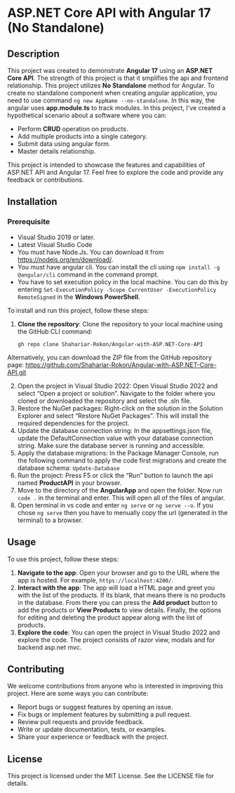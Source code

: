 # ASP.NET Core API with Angular 17 (No Standalone)


## Description

This project was created to demonstrate **Angular 17** using an **ASP.NET Core API**.  The strength of this project is that it smplifies the api and frontend relationship. 
This project utilizes **No Standalone** method for Angular.
To create no standalone component when creating angular application, you need to use command `ng new AppName --no-standalone`. In this way, the angular uses **app.module.ts** to track modules.
In this project, I've created a hypothetical scenario about a software where you can:

- Perform **CRUD** operation on products.
- Add multiple products into a single category.
- Submit data using angular form.
- Master details relationship.

This project is intended to showcase the features and capabilities of ASP.NET API and Angular 17. Feel free to explore the code and provide any feedback or contributions.
## Installation

### Prerequisite
- Visual Studio 2019 or later.
- Latest Visual Studio Code
- You must have Node.Js. You can download it from https://nodejs.org/en/download/.
- You must have angular cli. You can install the cli using `npm install -g @angular/cli` command in the command prompt.
- You have to set execution policy in the local machine. You can do this by entering `Set-ExecutionPolicy -Scope CurrentUser -ExecutionPolicy RemoteSigned` in the **Windows PowerShell**. 

To install and run this project, follow these steps:

1. **Clone the repository**: Clone the repository to your local machine using the GitHub CLI command:

   ```shell
   gh repo clone Shahariar-Rokon/Angular-with-ASP.NET-Core-API
  Alternatively, you can download the ZIP file from the GitHub repository page: https://github.com/Shahariar-Rokon/Angular-with-ASP.NET-Core-API.git 
  
2. Open the project in Visual Studio 2022: Open Visual Studio 2022 and select “Open a project or solution”. Navigate to the folder where you cloned or downloaded the repository and select the .sln file.
3. Restore the NuGet packages: Right-click on the solution in the Solution Explorer and select “Restore NuGet Packages”. This will install the required dependencies for the project.
4. Update the database connection string: In the appsettings.json file, update the DefaultConnection value with your database connection string. Make sure the database server is running and accessible.
5. Apply the database migrations: In the Package Manager Console, run the following command to apply the code first migrations and create the database schema:
 `Update-Database`
6. Run the project: Press F5 or click the “Run” button to launch the api named **ProductAPI** in your browser.
7. Move to the directory of the **AngularApp** and open the folder. Now run `code .` in the terminal and enter. This will open all of the files of angular.
8. Open terminal in vs code and enter `ng serve` or `ng serve --o`. If you chose `ng serve` then you have to menually copy the url (generated in the terminal) to a browser.

## Usage

To use this project, follow these steps:

1. **Navigate to the app**: Open your browser and go to the URL where the app is hosted. For example, `https://localhost:4200/`.
2. **Interact with the app**: The app will load a HTML page and greet you with the list of the products. If its blank, that means there is no products in the database. From there you can press the **Add product** button to add the products or **View Products** to view details. Finally, the options for editing and deleting the product appear along with the list of products.
3. **Explore the code**: You can open the project in Visual Studio 2022 and explore the code. The project consists of razor view, modals and for backend asp.net mvc.

## Contributing

We welcome contributions from anyone who is interested in improving this project. Here are some ways you can contribute:

- Report bugs or suggest features by opening an issue.
- Fix bugs or implement features by submitting a pull request.
- Review pull requests and provide feedback.
- Write or update documentation, tests, or examples.
- Share your experience or feedback with the project.

## License

This project is licensed under the MIT License. See the LICENSE file for details.
